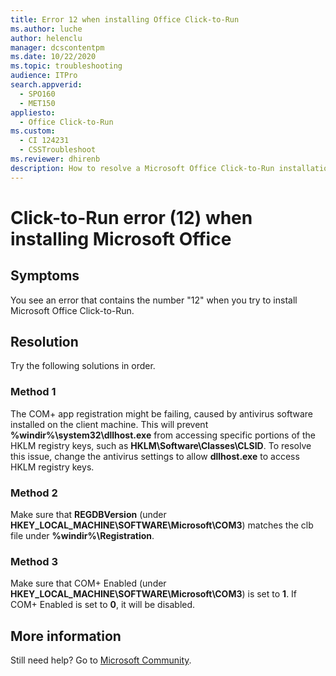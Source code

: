 ```yaml
---
title: Error 12 when installing Office Click-to-Run
ms.author: luche
author: helenclu
manager: dcscontentpm
ms.date: 10/22/2020
ms.topic: troubleshooting
audience: ITPro
search.appverid: 
  - SPO160
  - MET150
appliesto: 
  - Office Click-to-Run
ms.custom: 
  - CI 124231
  - CSSTroubleshoot
ms.reviewer: dhirenb
description: How to resolve a Microsoft Office Click-to-Run installation when an error code containing the number 12 is received.
---
```


# Click-to-Run error (12) when installing Microsoft Office

## Symptoms

You see an error that contains the number "12" when you try to install Microsoft Office Click-to-Run.

## Resolution

Try the following solutions in order.

### Method 1

The COM+ app registration might be failing, caused by antivirus software installed on the client machine. This will prevent **%windir%\system32\dllhost.exe** from accessing specific portions of the HKLM registry keys, such as **HKLM\Software\Classes\CLSID**. To resolve this issue, change the antivirus settings to allow **dllhost.exe** to access HKLM registry keys.

### Method 2

Make sure that **REGDBVersion** (under **HKEY_LOCAL_MACHINE\SOFTWARE\Microsoft\COM3**) matches the clb file under **%windir%\Registration**. 

### Method 3

Make sure that COM+ Enabled (under **HKEY_LOCAL_MACHINE\SOFTWARE\Microsoft\COM3**) is set to **1**. If COM+ Enabled is set to **0**, it will be disabled.

## More information

Still need help? Go to [Microsoft Community](https://answers.microsoft.com/).
